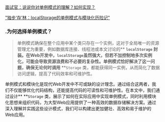 [面试官：说说你对单例模式的理解？如何实现？](https://vue3js.cn/interview/design/Singleton%20Pattern.html#%E4%B8%80%E3%80%81%E6%98%AF%E4%BB%80%E4%B9%88)

[&#34;独步‘存’林：localStorage的单例模式与模块化历险记&#34;](https://juejin.cn/post/7387592050331615266)


### .为何选择单例模式？

> 单例模式确保在整个应用中某个类只存在一个实例，这对于全局唯一的资源管理尤为重要，例如数据库连接、线程池或本文讨论的** **`localStorage` 封装。在Web开发中，`localStorage`虽然强大，但若不加控制地多次实例化，可能会导致资源浪费和不必要的复杂性。单例模式恰好解决了这一问题，确保无论何时调用** **`Storage` 类，都能获得同一实例，从而简化了数据访问逻辑，提高了代码效率和可维护性。

单例模式和模块化是现代Web开发中不可或缺的设计理念。通过结合这两者，我们不仅能够优化代码结构，还能提高代码的可读性和可维护性。在本文中，我们通过设计** **`Storage` 类，展示了如何在实际应用中实现单例模式，同时利用模块化思想来组织代码，为大型Web应用提供了一种高效的数据存储解决方案。通过深入理解并实践这些设计模式，我们可以构建出更加健壮、高效和易于维护的Web应用。
